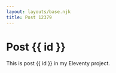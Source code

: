 ```yaml
---
layout: layouts/base.njk
title: Post 12379
---
```


# Post {{ id }}

This is post {{ id }} in my Eleventy project.
